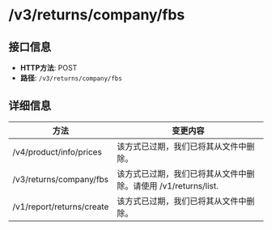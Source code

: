 # /v3/returns/company/fbs

## 接口信息

- **HTTP方法**: POST
- **路径**: `/v3/returns/company/fbs`

## 详细信息

方法 | 变更内容  
---|---  
/v4/product/info/prices | 该方式已过期，我们已将其从文件中删除。  
/v3/returns/company/fbs | 该方式已过期，我们已将其从文件中删除。请使用 /v1/returns/list.  
/v1/report/returns/create | 该方式已过期，我们已将其从文件中删除。
